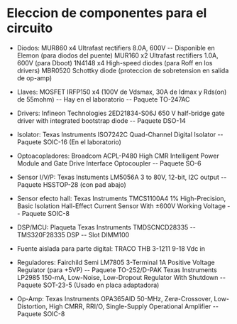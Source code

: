 # Eleccion de componentes para el circuito

- Diodos: MUR860 x4 Ultrafast rectifiers 8.0A, 600V -- Disponible en Elemon (para diodos del puente)
		  MUR160 x2 Ultrafast rectifiers 1.0A, 600V (para Dboot)
		  1N4148 x4 High-speed diodes (para Roff en los drivers)
		  MBR0520 Schottky diode (proteccion de sobretension en salida de op-amp)

- Llaves: MOSFET IRFP150 x4 (100V de Vdsmax, 30A de Idmax y Rds(on) de 55mohm) -- Hay en el laboratorio -- Paquete TO-247AC

- Drivers: Infineon Technologies 2ED21834-S06J 650 V half-bridge gate driver with integrated bootstrap diode -- Paquete DSO-14

- Isolator: Texas Instruments ISO7242C Quad-Channel Digital Isolator -- Paquete SOIC-16 (En el laboratorio)
 	   
- Optoacopladores: Broadcom ACPL-P480 High CMR Intelligent Power Module and Gate Drive Interface Optocoupler  -- Paquete SO-6

- Sensor I/V/P: Texas Instuments LM5056A 3 to 80V, 12-bit, I2C output -- Paquete HSSTOP-28 (con pad abajo)

- Sensor efecto hall: Texas Instruments TMCS1100A4 1% High-Precision, Basic Isolation Hall-Effect Current Sensor With ±600V Working Voltage -- Paquete SOIC-8

- DSP/MCU: Plaqueta Texas Instruments TMDSCNCD28335 -- TMS320F28335 DSP -- Slot DIMM100

- Fuente aislada para parte digital: TRACO THB 3-1211 9-18 Vdc in

- Reguladores: Fairchild Semi LM7805 3-Terminal 1A Positive Voltage Regulator (para +5VP) -- Paquete TO-252/D-PAK
               Texas Instruments LP2985 150-mA, Low-Noise, Low-Dropout Regulator With Shutdown -- Paquete SOT-23-5 (Usado en placa adaptadora)

- Op-Amp: Texas Instruments OPA365AID 50-MHz, Zerø-Crossover, Low-Distortion, High CMRR, RRI/O, Single-Supply Operational Amplifier -- Paquete SOIC-8
